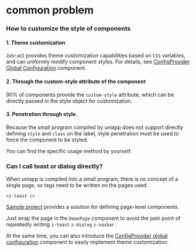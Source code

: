# common problem

### How to customize the style of components

#### 1. Theme customization

`ZebraUI` provides theme customization capabilities based on `CSS` variables, and can uniformly modify component styles. For details, see [ConfigProvider Global Configuration](/config-provider) component.

#### 2. Through the custom-style attribute of the component

90% of components provide the `custom-style` attribute, which can be directly passed in the style object for customization.

#### 3. Penetration through style.

Because the small program compiled by uniapp does not support directly defining `style` and `class` on the label, style penetration must be used to force the component to be styled.

You can find the specific usage method by yourself.

### Can I call toast or dialog directly?

When uniapp is compiled into a small program, there is no concept of a single page, so tags need to be written on the pages used.

```vue
<z-toast />
```

[Sample project](https://github.com/zebra-ui/zebra-ui/tree/master/demos) provides a solution for defining page-level components.

Just wrap the page in the `DemoPage` component to avoid the pain point of repeatedly writing `z-toast` `z-dialog` `z-navbar`.

At the same time, you can also introduce the [ConfigProvider global configuration](/config-provider) component to easily implement theme customization.